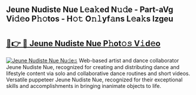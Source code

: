 ## Jeune Nudiste Nue L𝚎a𝚔ed N𝚞𝚍e - Part-aVg Vi𝚍𝚎o P𝚑𝚘tos - H𝚘𝚝 O𝚗𝚕yf𝚊ns L𝚎a𝚔s lzgeu

# <h2><a href="http://kfd5sdg.oniu.top/?m=Jeune+Nudiste+Nue">🔗👉 🔴 Jeune Nudiste Nue P𝚑ot𝚘𝚜 V𝚒d𝚎o</a></h2>

[![Jeune Nudiste Nue Nu𝚍e𝚜](https://i.imgur.com/0qMVB7G.gif)](http://kfd5sdg.oniu.top/?m=Jeune+Nudiste+Nue)
Web-based artist and dance collaborator Jeune Nudiste Nue, recognized for creating and distributing dance and lifestyle content via solo and collaborative dance routines and short videos. Versatile puppeteer Jeune Nudiste Nue, recognized for their exceptional skills and accomplishments in bringing inanimate objects to life.  
